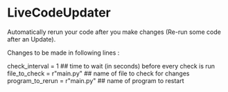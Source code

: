 # LiveCodeUpdater
Automatically rerun your code after you make changes (Re-run some code after an Update).

Changes to be made in following lines :

check_interval = 1 ## time to wait (in seconds) before every check is run</br>
file_to_check = r"main.py" ## name of file to check for changes</br>
program_to_rerun = r"main.py" ## name of program to restart</br>



